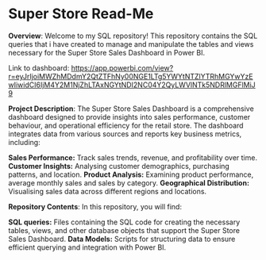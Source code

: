 # Super Store Read-Me
**Overview**:
Welcome to my SQL repository! This repository contains the SQL queries that i have created to manage and manipulate the tables and views necessary for the Super Store Sales Dashboard in Power BI.

Link to dashboard: https://app.powerbi.com/view?r=eyJrIjoiMWZhMDdmY2QtZTFhNy00NGE1LTg5YWYtNTZlYTRhMGYwYzEwIiwidCI6IjM4Y2M1NjZhLTAxNGYtNDI2NC04Y2QyLWVlNTk5NDRlMGFlMiJ9

**Project Description**:
The Super Store Sales Dashboard is a comprehensive dashboard designed to provide insights into sales performance, customer behaviour, and operational efficiency for the retail store. The dashboard integrates data from various sources and reports key business metrics, including:

**Sales Performance:** Track sales trends, revenue, and profitability over time.
**Customer Insights:** Analysing customer demographics, purchasing patterns, and location.
**Product Analysis:** Examining product performance, average monthly sales and sales by category.
**Geographical Distribution:** Visualising sales data across different regions and locations.

**Repository Contents**:
In this repository, you will find:

**SQL queries:** Files containing the SQL code for creating the necessary tables, views, and other database objects that support the Super Store Sales Dashboard.
**Data Models:** Scripts for structuring data to ensure efficient querying and integration with Power BI.

